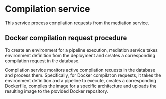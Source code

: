 # Compilation service
This service process compilation requests from the mediation service.

## Docker compilation request procedure
To create an environment for a pipeline execution, mediation service takes environment definition from the deployment and creates a corresponding compilation request in the database.

Compilation service monitors active compilation requests in the database and process them. Specifically, for Docker compilation requests, it takes the environment definition and a pipeline to execute, creates a corresponding Dockerfile, compiles the image for a specific architecture and uploads the resulting image to the provided Docker repository.